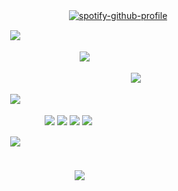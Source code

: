 
ㅤㅤㅤㅤㅤㅤㅤㅤㅤㅤㅤㅤㅤㅤㅤㅤㅤ‎ ㅤ‎[![spotify-github-profile](https://spotify-github-profile.kittinanx.com/api/view?uid=31ccuakfop2nbrlfgknd5fracn3i&cover_image=true&theme=natemoo-re&show_offline=false&background_color=121212&interchange=true&bar_color=fbfbfb&bar_color_cover=false)](https://github.com/kittinan/spotify-github-profile)

ㅤㅤㅤㅤㅤㅤㅤㅤㅤㅤㅤ![](https://files.catbox.moe/bl1p6i.png)ㅤ




ㅤㅤㅤㅤㅤㅤㅤㅤㅤㅤㅤㅤㅤㅤㅤㅤㅤ‎ ㅤㅤ‎ ![](https://64.media.tumblr.com/539d48a86a64d85b88d1b2c5a1e97473/76f82df24fa57a43-86/s400x600/5d9c59b476c22b616ab3b13d5b5ed44e43cc0bf1.gifv)

ㅤㅤㅤㅤㅤㅤㅤㅤㅤㅤㅤㅤㅤㅤㅤㅤㅤㅤㅤㅤㅤㅤㅤㅤㅤ‎ㅤ![](https://komarev.com/ghpvc/?username=texaschainsawmassacre&style=flat-square&color=DA1C02&label=MARTIANS)



ㅤㅤㅤㅤㅤㅤㅤㅤㅤㅤㅤ![](https://files.catbox.moe/bl1p6i.png)ㅤ

ㅤ
ㅤㅤㅤㅤㅤㅤㅤㅤㅤㅤㅤㅤㅤㅤ![](https://64.media.tumblr.com/521f89adbdf5c16381a90752d9b591b9/eb25773e47526d80-c8/s100x200/ec650bb7b5bb4ccb19aaf7c9a574d66d8c4a132c.pnj) ![](https://64.media.tumblr.com/2439a2a8b8aff39ca13b96f1d90b5233/eb25773e47526d80-23/s100x200/8826f0d5f62b1aef75c5afbd3a6f4765dd5426cd.pnj) ![](https://64.media.tumblr.com/123a6cc50e4248c65bbf2fd8d47dcc23/eb25773e47526d80-90/s100x200/fe6056ce6bc4d34e9c5152cdf6e05dec199785fa.pnj) ![](https://64.media.tumblr.com/feb099420ff6b0576a9a2e83296670c1/eb25773e47526d80-ac/s100x200/acc65e3c4e2db504f3b69126b9496010d3353fbb.pnj)


ㅤㅤㅤㅤㅤㅤㅤㅤㅤㅤㅤ![](https://files.catbox.moe/bl1p6i.png)ㅤ
ㅤㅤㅤㅤㅤㅤㅤㅤㅤㅤㅤㅤ


ㅤㅤㅤㅤㅤㅤㅤㅤㅤㅤㅤㅤㅤㅤㅤㅤㅤㅤㅤㅤㅤㅤㅤㅤㅤㅤㅤㅤㅤㅤㅤㅤㅤㅤㅤㅤㅤㅤㅤㅤㅤㅤㅤㅤㅤㅤㅤㅤㅤㅤㅤㅤㅤㅤㅤㅤㅤㅤ![](https://files.catbox.moe/4kvprj.png)ㅤ
